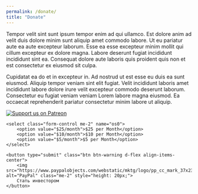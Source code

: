 ```yaml
---
permalink: /donate/
title: "Donate"
---
```




Tempor velit sint sunt ipsum tempor enim ad qui ullamco. Est dolore anim ad velit duis dolore minim sunt aliquip amet commodo labore. Ut eu pariatur aute ea aute excepteur laborum. Esse ea esse excepteur minim mollit qui cillum excepteur ex dolore magna. Labore deserunt fugiat incididunt incididunt sint ea. Consequat dolore aute laboris quis proident quis non et est consectetur ex eiusmod sit culpa.

Cupidatat ea do et in excepteur in. Ad nostrud ut est esse eu duis ea sunt eiusmod. Aliquip tempor veniam sint elit fugiat. Velit incididunt laboris amet incididunt labore dolore irure velit excepteur commodo deserunt laborum. Consectetur eu fugiat veniam veniam Lorem labore magna eiusmod. Ea occaecat reprehenderit pariatur consectetur minim labore ut aliquip.

[![Support us on Patreon](https://img.shields.io/badge/Support%20Us-Patreon-FF424D?style=for-the-badge&logo=patreon&logoColor=white)](https://www.patreon.com/rcmp)


<form class="widget-donate d-flex align-items-center" action="https://www.paypal.com/cgi-bin/webscr" method="post" target="_top">
    <input type="hidden" name="cmd" value="_s-xclick">
    <input type="hidden" name="hosted_button_id" value="5YQDFQ9LCLKTU">

    <select class="form-control me-2" name="os0">
        <option value="$25/month">$25 per Month</option>
        <option value="$10/month">$10 per Month</option>
        <option value="$5/month">$5 per Month</option>
    </select>
    
    <button type="submit" class="btn btn-warning d-flex align-items-center">
        <img src="https://www.paypalobjects.com/webstatic/mktg/logo/pp_cc_mark_37x23.jpg" alt="PayPal" class="me-2" style="height: 20px;">
        Стать инвестором
    </button>
</form>